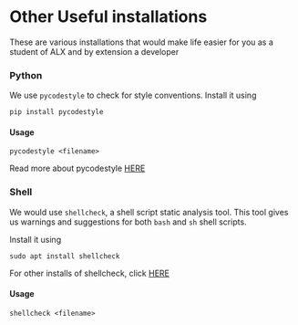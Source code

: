 # Other Useful installations
These are various installations that would make life easier for you as a student of ALX and by extension a developer

### Python
We use `pycodestyle` to check for style conventions. Install it using

```
pip install pycodestyle
```

#### Usage
`pycodestyle <filename>`

Read more about pycodestyle [HERE](https://pypi.org/project/pycodestyle/)

### Shell
We would use `shellcheck`, a shell script static analysis tool. This tool gives us warnings and suggestions for both `bash` and `sh` shell scripts.

Install it using

```
sudo apt install shellcheck
```

For other installs of shellcheck, click [HERE](https://github.com/koalaman/shellcheck)

#### Usage
`shellcheck <filename>`
